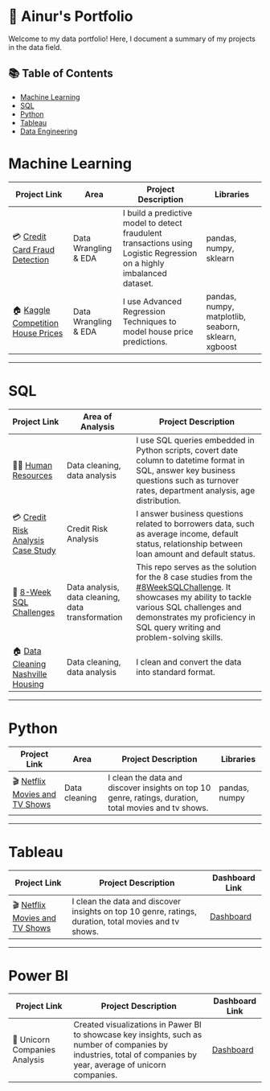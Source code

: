 
# 📕 Ainur's Portfolio

Welcome to my data portfolio! Here, I document a summary of my projects in the data field. 

## 📚 Table of Contents
- [Machine Learning](#machine-learning)
- [SQL](#sql)
- [Python](#python)
- [Tableau](#tableau)
- [Data Engineering](#data-engineering)


# Machine Learning

| Project Link | Area | Project Description | Libraries |    
|---|---|---|---|
| 💳 [Credit Card Fraud Detection](https://github.com/ainurasyikin/Machine-Learning-Project/blob/main/Project%202%20Credit%20Card%20Fraud%20Detection%20using%20Logistic%20Regression.ipynb) | Data Wrangling & EDA | I build a predictive model to detect fraudulent transactions using Logistic Regression on a highly imbalanced dataset. | pandas, numpy, sklearn |  
| 🏠 [Kaggle Competition House Prices](https://github.com/ainurasyikin/Machine-Learning-Project/blob/main/PROJECT%201%20%20Kaggle%20Competition%20House%20Prices.ipynb) | Data Wrangling & EDA | I use Advanced Regression Techniques to model house price predictions. | pandas, numpy, matplotlib, seaborn, sklearn, xgboost |  

***

# SQL

| Project Link | Area of Analysis | Project Description | 
|---|---|---|
| 🧑‍💼 [Human Resources](https://github.com/ainurasyikin/SQL/blob/main/SQL-Python-HR.ipynb) | Data cleaning, data analysis | I use SQL queries embedded in Python scripts, covert date column to datetime format in SQL, answer key business questions such as turnover rates, department analysis, age distribution. |  
| 💳 [Credit Risk Analysis Case Study](https://github.com/ainurasyikin/SQL/blob/main/Credit%20Risk%20Analysis%20Case%20Study.md) | Credit Risk Analysis | I answer business questions related to borrowers data, such as average income, default status, relationship between loan amount and default status. | 
| 📄 [8-Week SQL Challenges](https://github.com/ainurasyikin/8-Weeks-SQL-Challenge) | Data analysis, data cleaning, data transformation | This repo serves as the solution for the 8 case studies from the [#8WeekSQLChallenge](https://8weeksqlchallenge.com). It showcases my ability to tackle various SQL challenges and demonstrates my proficiency in SQL query writing and problem-solving skills. | 
| 🏠 [Data Cleaning Nashville Housing](https://github.com/ainurasyikin/SQL/blob/main/Data%20Cleaning%20Nashville%20Housing.sql) | Data cleaning, data analysis | I clean and convert the data into standard format. |  

***

# Python

| Project Link | Area | Project Description | Libraries |    
|---|---|---|---|
|🎬 [Netflix Movies and TV Shows](https://github.com/ainurasyikin/Python/blob/main/Data%20Cleaning%20Netflix.ipynb) | Data cleaning | I clean the data and discover insights on top 10 genre, ratings, duration, total movies and tv shows. | pandas, numpy | 

***

# Tableau

| Project Link | Project Description | Dashboard Link |
|---|---|---|
|🎬 [Netflix Movies and TV Shows]() | I clean the data and discover insights on top 10 genre, ratings, duration, total movies and tv shows. | [Dashboard](https://public.tableau.com/app/profile/ainur.asyikin/viz/Netflix_16792884503100/NETFLIX) |

***

# Power BI

| Project Link | Project Description | Dashboard Link |
|---|---|---|
|🦄 Unicorn Companies Analysis | Created visualizations in Pawer BI to showcase key insights, such as number of companies by industries, total of companies by year, average of unicorn companies. | [Dashboard](https://github.com/ainurasyikin/Power-BI-Dashboard) |

